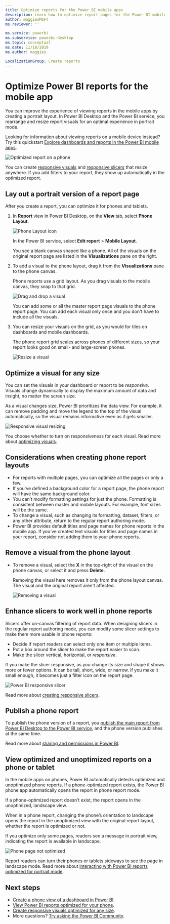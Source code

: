```yaml
---
title: Optimize reports for the Power BI mobile apps
description: Learn how to optimize report pages for the Power BI mobile apps by creating a portrait version of the report specifically for phones and tablets.
author: maggiesMSFT
ms.reviewer: ''

ms.service: powerbi
ms.subservice: powerbi-desktop
ms.topic: conceptual
ms.date: 11/18/2019
ms.author: maggies

LocalizationGroup: Create reports
---
```

# Optimize Power BI reports for the mobile app
You can improve the experience of viewing reports in the mobile apps by creating a portrait layout. In Power BI Desktop and the Power BI service, you rearrange and resize report visuals for an optimal experience in portrait mode.  

Looking for information about viewing reports on a mobile device instead? Try this quickstart [Explore dashboards and reports in the Power BI mobile apps](../consumer/mobile/mobile-apps-quickstart-view-dashboard-report.md).

![Optimized report on a phone](media/desktop-create-phone-report/desktop-create-phone-report-1.png)

You can create [responsive visuals](#optimize-a-visual-for-any-size) and [responsive slicers](#enhance-slicers-to-work-well-in-phone-reports) that resize anywhere. If you add filters to your report, they show up automatically in the optimized report.

## Lay out a portrait version of a report page

After you create a report, you can optimize it for phones and tablets.

1. In **Report** view in Power BI Desktop, on the **View** tab, select **Phone Layout**.  
   
    ![Phone Layout icon](media/desktop-create-phone-report/desktop-create-phone-report-3.png)
   
    In the Power BI service, select **Edit report** > **Mobile Layout**.

    You see a blank canvas shaped like a phone. All of the visuals on the original report page are listed in the **Visualizations** pane on the right.

1. To add a visual to the phone layout, drag it from the **Visualizations** pane to the phone canvas.
   
    Phone reports use a grid layout. As you drag visuals to the mobile canvas, they snap to that grid.
   
    ![Drag and drop a visual](media/desktop-create-phone-report/desktop-create-phone-report-4.gif)
   
    You can add some or all the master report page visuals to the phone report page. You can add each visual only once and you don't have to include all the visuals.

1. You can resize your visuals on the grid, as you would for tiles on dashboards and mobile dashboards.
   
   The phone report grid scales across phones of different sizes, so your report looks good on small- and large-screen phones.
   
   ![Resize a visual](media/desktop-create-phone-report/desktop-create-phone-report-5.gif)

## Optimize a visual for any size
You can set the visuals in your dashboard or report to be *responsive*. Visuals change dynamically to display the maximum amount of data and insight, no matter the screen size. 

As a visual changes size, Power BI prioritizes the data view. For example, it can remove padding and move the legend to the top of the visual automatically, so the visual remains informative even as it gets smaller.

![Responsive visual resizing](media/desktop-create-phone-report/desktop-create-phone-report-6.gif)

You choose whether to turn on responsiveness for each visual. Read more about [optimizing visuals](../visuals/desktop-create-responsive-visuals.md).

## Considerations when creating phone report layouts
* For reports with multiple pages, you can optimize all the pages or only a few. 
* If you've defined a background color for a report page, the phone report will have the same background color.
* You can’t modify formatting settings for just the phone. Formatting is consistent between master and mobile layouts. For example, font sizes will be the same.
* To change a visual, such as changing its formatting, dataset, filters, or any other attribute, return to the regular report authoring mode.
* Power BI provides default titles and page names for phone reports in the mobile app. If you’ve created text visuals for titles and page names in your report, consider not adding them to your phone reports.     

## Remove a visual from the phone layout
* To remove a visual, select the **X** in the top-right of the visual on the phone canvas, or select it and press **Delete**.
  
   Removing the visual here removes it only from the phone layout canvas. The visual and the original report aren't affected.
  
   ![Removing a visual](media/desktop-create-phone-report/desktop-create-phone-report-7.gif)

## Enhance slicers to work well in phone reports
Slicers offer on-canvas filtering of report data. When designing slicers in the regular report authoring mode, you can modify some slicer settings to make them more usable in phone reports:

* Decide if report readers can select only one item or multiple items.
* Put a box around the slicer to make the report easier to scan.
* Make the slicer vertical, horizontal, or *responsive*. 

If you make the slicer responsive, as you change its size and shape it shows more or fewer options. It can be tall, short, wide, or narrow. If you make it small enough, it becomes just a filter icon on the report page. 

![Power BI responsive slicer](media/desktop-create-phone-report/desktop-create-phone-report-8.png)

Read more about [creating responsive slicers](power-bi-slicer-filter-responsive.md).

## Publish a phone report
To publish the phone version of a report, you [publish the main report from Power BI Desktop to the Power BI service](desktop-upload-desktop-files.md), and the phone version publishes at the same time.
  
Read more about [sharing and permissions in Power BI](../collaborate-share/service-how-to-collaborate-distribute-dashboards-reports.md).

## View optimized and unoptimized reports on a phone or tablet
In the mobile apps on phones, Power BI automatically detects optimized and unoptimized phone reports. If a phone-optimized report exists, the Power BI phone app automatically opens the report in phone report mode.

If a phone-optimized report doesn’t exist, the report opens in the unoptimized, landscape view.  

When in a phone report, changing the phone’s orientation to landscape opens the report in the unoptimized view with the original report layout, whether the report is optimized or not.

If you optimize only some pages, readers see a message in portrait view, indicating the report is available in landscape.

![Phone page not optimized](media/desktop-create-phone-report/desktop-create-phone-report-9.png)

Report readers can turn their phones or tablets sideways to see the page in landscape mode. Read more about [interacting with Power BI reports optimized for portrait mode](../consumer/mobile/mobile-apps-view-phone-report.md).

## Next steps
* [Create a phone view of a dashboard in Power BI](service-create-dashboard-mobile-phone-view.md).
* [View Power BI reports optimized for your phone](../consumer/mobile/mobile-apps-view-phone-report.md).
* [Create responsive visuals optimized for any size](../visuals/desktop-create-responsive-visuals.md).
* More questions? [Try asking the Power BI Community](https://community.powerbi.com/).
